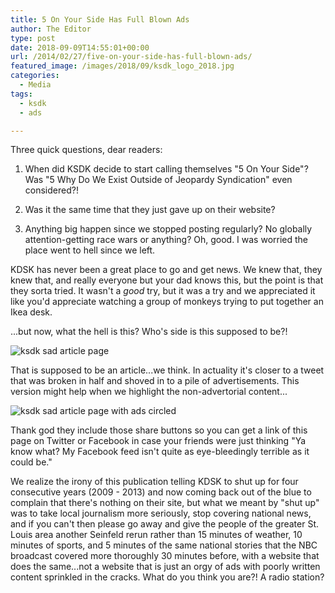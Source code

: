 ```yaml
---
title: 5 On Your Side Has Full Blown Ads
author: The Editor
type: post
date: 2018-09-09T14:55:01+00:00
url: /2014/02/27/five-on-your-side-has-full-blown-ads/
featured_image: /images/2018/09/ksdk_logo_2018.jpg
categories:
  - Media
tags:
  - ksdk
  - ads

---
```

Three quick questions, dear readers:

1. When did KSDK decide to start calling themselves "5 On Your Side"? Was "5 Why Do We Exist Outside of Jeopardy Syndication" even considered?!

2. Was it the same time that they just gave up on their website?

3. Anything big happen since we stopped posting regularly? No globally attention-getting race wars or anything? Oh, good. I was worried the place went to hell since we left.

KDSK has never been a great place to go and get news. We knew that, they knew that, and really everyone but your dad knows this, but the point is that they sorta tried. It wasn't a _good_ try, but it was a try and we appreciated it like you'd appreciate watching a group of monkeys trying to put together an Ikea desk.

...but now, what the hell is this? Who's side is this supposed to be?!

![ksdk sad article page](/images/2018/09/ksdk_article.jpg)

That is supposed to be an article...we think. In actuality it's closer to a tweet that was broken in half and shoved in to a pile of advertisements. This version might help when we highlight the non-advertorial content...


![ksdk sad article page with ads circled](/images/2018/09/ksdk_article_ads.jpg)

Thank god they include those share buttons so you can get a link of this page on Twitter or Facebook in case your friends were just thinking "Ya know what? My Facebook feed isn't quite as eye-bleedingly terrible as it could be."

We realize the irony of this publication telling KDSK to shut up for four consecutive years (2009 - 2013) and now coming back out of the blue to complain that there's nothing on their site, but what we meant by "shut up" was to take local journalism more seriously, stop covering national news, and if you can't then please go away and give the people of the greater St. Louis area another Seinfeld rerun rather than 15 minutes of weather, 10 minutes of sports, and 5 minutes of the same national stories that the NBC broadcast covered more thoroughly 30 minutes before, with a website that does the same...not a website that is just an orgy of ads with poorly written content sprinkled in the cracks. What do you think you are?! A radio station?
